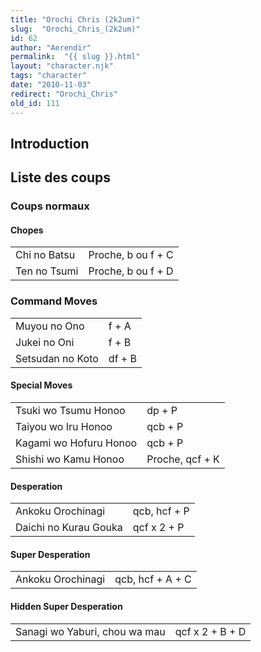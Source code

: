```yaml
---
title: "Orochi Chris (2k2um)"
slug:  "Orochi_Chris_(2k2um)"
id: 62
author: "Aerendir"
permalink:  "{{ slug }}.html"
layout: "character.njk"
tags: "character"
date: "2010-11-03"
redirect: "Orochi_Chris"
old_id: 111
---
```


## Introduction

## Liste des coups

### Coups normaux

#### Chopes

|              |                    |
|--------------|--------------------|
| Chi no Batsu | Proche, b ou f + C |
| Ten no Tsumi | Proche, b ou f + D |

### Command Moves

|                  |        |
|------------------|--------|
| Muyou no Ono     | f + A  |
| Jukei no Oni     | f + B  |
| Setsudan no Koto | df + B |

#### Special Moves

|                        |                 |
|------------------------|-----------------|
| Tsuki wo Tsumu Honoo   | dp + P          |
| Taiyou wo Iru Honoo    | qcb + P         |
| Kagami wo Hofuru Honoo | qcb + P         |
| Shishi wo Kamu Honoo   | Proche, qcf + K |

#### Desperation

|                       |              |
|-----------------------|--------------|
| Ankoku Orochinagi     | qcb, hcf + P |
| Daichi no Kurau Gouka | qcf x 2 + P  |

#### Super Desperation

|                   |                  |
|-------------------|------------------|
| Ankoku Orochinagi | qcb, hcf + A + C |

#### Hidden Super Desperation

|                               |                 |
|-------------------------------|-----------------|
| Sanagi wo Yaburi, chou wa mau | qcf x 2 + B + D |
